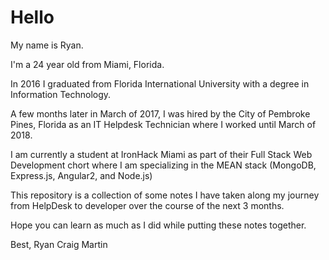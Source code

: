 # Hello

My name is Ryan.

I'm a 24 year old from Miami, Florida.

In 2016 I graduated from Florida International University with a degree in Information Technology. 

A few months later in March of 2017, I was hired by the City of Pembroke Pines, Florida as an IT Helpdesk Technician where I worked until March of 2018. 

I am currently a student at IronHack Miami as part of their Full Stack Web Development chort where I am specializing in the MEAN stack (MongoDB, Express.js, Angular2, and Node.js)

This repository is a collection of some notes I have taken along my journey from HelpDesk to developer over the course of the next 3 months.

Hope you can learn as much as I did while putting these notes together.

Best,
Ryan Craig Martin